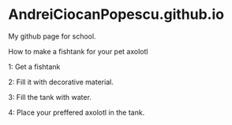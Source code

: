 # AndreiCiocanPopescu.github.io
My github page for school.

How to make a fishtank for your pet axolotl


1: Get a fishtank

2: Fill it with decorative material.

3: Fill the tank with water.

4: Place your preffered axolotl in the tank.
